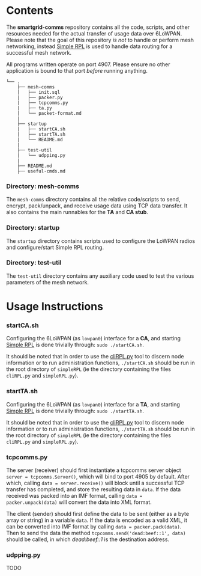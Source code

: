 # Contents
The **smartgrid-comms** repository contains all the code, scripts, and other resources needed for the actual transfer of usage data over 6LoWPAN. Please note that the goal of this repository *is not* to handle or perform mesh networking, instead [Simple RPL](https://github.com/carleton-smart-grid/simpleRPL) is used to handle data routing for a successful mesh network.

All programs written operate on port 4907. Please ensure no other application is bound to that port *before* running anything.

```
└── .
    ├── mesh-comms
    |   ├── init.sql
    |   ├── packer.py
    |   ├── tcpcomms.py
    |   ├── ta.py
    |   └── packet-format.md
    |
    ├── startup
    |   ├── startCA.sh
    |   ├── startTA.sh
    |   └── README.md
    |
    ├── test-util
    |   └── udpping.py
    |
    ├── README.md
    ├── useful-cmds.md
```
### Directory: mesh-comms
The `mesh-comms` directory contains all the relative code/scripts to send, encrypt, pack/unpack, and receive usage data using TCP data transfer. It also contains the main runnables for the **TA** and **CA stub**.

### Directory: startup
The `startup` directory contains scripts used to configure the LoWPAN radios and configure/start Simple RPL routing.

### Directory: test-util
The `test-util` directory contains any auxiliary code used to test the various parameters of the mesh network.



# Usage Instructions
### startCA.sh
Configuring the 6LoWPAN (as `lowpan0`) interface for a **CA**, and starting [Simple RPL](https://github.com/carleton-smart-grid/simpleRPL) is done trivially through: `sudo ./startCA.sh`.

It should be noted that in order to use the [cliRPL.py](https://github.com/carleton-smart-grid/simpleRPL#getting-information-on-a-running-instance) tool to discern node information or to run administration functions, `./startCA.sh` should be run in the root directory of `simpleRPL` (ie the directory containing the files `cliRPL.py` and `simpleRPL.py`).

### startTA.sh
Configuring the 6LoWPAN (as `lowpan0`) interface for a **TA**, and starting [Simple RPL](https://github.com/carleton-smart-grid/simpleRPL) is done trivially through: `sudo ./startTA.sh`.

It should be noted that in order to use the [cliRPL.py](https://github.com/carleton-smart-grid/simpleRPL#getting-information-on-a-running-instance) tool to discern node information or to run administration functions, `./startTA.sh` should be run in the root directory of `simpleRPL` (ie the directory containing the files `cliRPL.py` and `simpleRPL.py`).

### tcpcomms.py
The server (receiver) should first instantiate a tcpcomms server object `server = tcpcomms.Server()`, which will bind to port 4905 by default. After which, calling `data = server.receive()` will block until a successful TCP transfer has completed, and store the resulting data in `data`. If the data received was packed into an IMF format, calling `data = packer.unpack(data)` will convert the data into XML format.

The client (sender) should first define the data to be sent (either as a byte array or string) in a variable `data`. If the data is encoded as a valid XML, it can be converted into IMF format by calling `data = packer.pack(data)`. Then to send the data the method `tcpcomms.send('dead:beef::1', data)` should be called, in which *dead:beef::1* is the destination address.

### udpping.py
TODO
